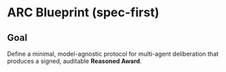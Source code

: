 # ARC Blueprint (spec-first)

## Goal
Define a minimal, model-agnostic protocol for multi-agent deliberation that produces a signed, auditable **Reasoned Award**.
